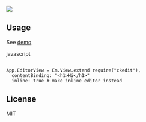
![](https://dl.dropbox.com/u/30162278/ember-ckedit.png)

Usage
-------

See [demo](http://kelonye.github.com/#/pages/ckedit)

javascript

```

App.EditorView = Em.View.extend require("ckedit"),
  contentBinding: "<h1>Hi</h1>"
  inline: true # make inline editor instead

```


License
-------------

MIT